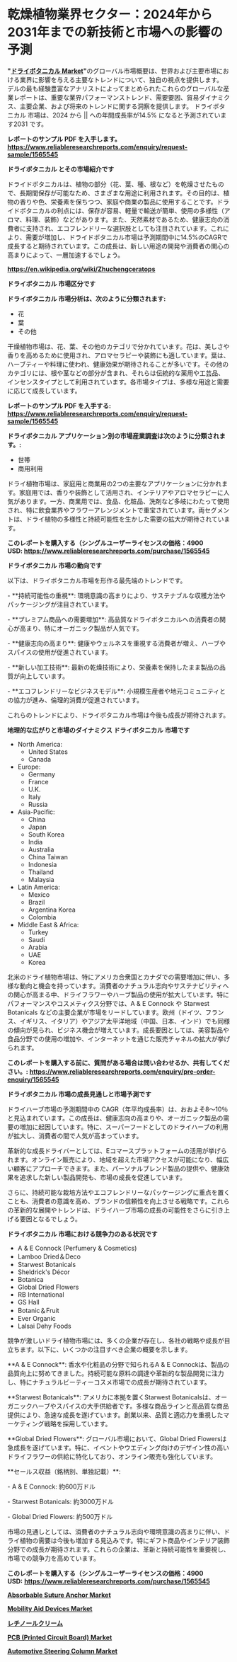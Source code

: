 <p><h1>乾燥植物業界セクター：2024年から2031年までの新技術と市場への影響の予測</h1></p><p><strong>"<a href="https://www.reliableresearchreports.com/dried-botanicals-r1565545">ドライボタニカル Market</a>"</strong>のグローバル市場概要は、世界および主要市場における業界に影響を与える主要なトレンドについて、独自の視点を提供します。 デルの最も経験豊富なアナリストによってまとめられたこれらのグローバルな産業レポートは、重要な業界パフォーマンストレンド、需要要因、貿易ダイナミクス、主要企業、および将来のトレンドに関する洞察を提供します。 ドライボタニカル 市場は、2024 から || への年間成長率が14.5% になると予測されています2031 です。</p>
<p><strong>レポートのサンプル PDF を入手します。</strong><strong><a href="https://www.reliableresearchreports.com/enquiry/request-sample/1565545">https://www.reliableresearchreports.com/enquiry/request-sample/1565545</a></strong></p>
<p><strong>ドライボタニカル とその市場紹介です</strong></p>
<p><p>ドライドボタニカルは、植物の部分（花、葉、種、根など）を乾燥させたもので、長期間保存が可能なため、さまざまな用途に利用されます。その目的は、植物の香りや色、栄養素を保ちつつ、家庭や商業の製品に使用することです。ドライドボタニカルの利点には、保存が容易、軽量で輸送が簡単、使用の多様性（アロマ、料理、装飾）などがあります。また、天然素材であるため、健康志向の消費者に支持され、エコフレンドリーな選択肢としても注目されています。これにより、需要が増加し、ドライドボタニカル市場は予測期間中に14.5%のCAGRで成長すると期待されています。この成長は、新しい用途の開発や消費者の関心の高まりによって、一層加速するでしょう。</p><a href="https://en.wikipedia.org/wiki/Zhuchengceratops"></a></p>
<p><strong><a href="https://en.wikipedia.org/wiki/Zhuchengceratops">https://en.wikipedia.org/wiki/Zhuchengceratops</a></strong></p>
<p><strong>ドライボタニカル&nbsp;市場区分です</strong><strong></strong></p>
<p><strong>ドライボタニカル 市場分析は、次のように分類されます:</strong>&nbsp;</p>
<p><ul><li>花</li><li>葉</li><li>その他</li></ul></p>
<p><p>干燥植物市場は、花、葉、その他のカテゴリで分かれています。花は、美しさや香りを高めるために使用され、アロマセラピーや装飾にも適しています。葉は、ハーブティーや料理に使われ、健康効果が期待されることが多いです。その他のカテゴリには、根や茎などの部分が含まれ、それらは伝統的な薬用や工芸品、インセンスタイプとして利用されています。各市場タイプは、多様な用途と需要に応じて成長しています。</p></p>
<p><strong>レポートのサンプル PDF を入手する: <a href="https://www.reliableresearchreports.com/enquiry/request-sample/1565545">https://www.reliableresearchreports.com/enquiry/request-sample/1565545</a></strong></p>
<p><strong> ドライボタニカル アプリケーション別の市場産業調査は次のように分類されます。:</strong></p>
<p><ul><li>世帯</li><li>商用利用</li></ul></p>
<p><p>ドライ植物市場は、家庭用と商業用の2つの主要なアプリケーションに分かれます。家庭用では、香りや装飾として活用され、インテリアやアロマセラピーに人気があります。一方、商業用では、食品、化粧品、洗剤など多岐にわたって使用され、特に飲食業界やフラワーアレンジメントで重宝されています。両セグメントは、ドライ植物の多様性と持続可能性を生かした需要の拡大が期待されています。</p></p>
<p><strong>このレポートを購入する（シングルユーザーライセンスの価格：4900 USD:</strong><strong>&nbsp;<a href="https://www.reliableresearchreports.com/purchase/1565545">https://www.reliableresearchreports.com/purchase/1565545</a></strong></p>
<p><strong>ドライボタニカル 市場の動向です</strong></p>
<p><p>以下は、ドライボタニカル市場を形作る最先端のトレンドです。</p><p>- **持続可能性の重視**: 環境意識の高まりにより、サステナブルな収穫方法やパッケージングが注目されています。</p><p>  </p><p>- **プレミアム商品への需要増加**: 高品質なドライボタニカルへの消費者の関心が高まり、特にオーガニック製品が人気です。</p><p>  </p><p>- **健康志向の高まり**: 健康やウェルネスを重視する消費者が増え、ハーブやスパイスの使用が促進されています。</p><p>  </p><p>- **新しい加工技術**: 最新の乾燥技術により、栄養素を保持したまま製品の品質が向上しています。</p><p>  </p><p>- **エコフレンドリーなビジネスモデル**: 小規模生産者や地元コミュニティとの協力が進み、倫理的消費が促進されています。</p><p>これらのトレンドにより、ドライボタニカル市場は今後も成長が期待されます。</p></p>
<p><strong>地理的な広がりと市場のダイナミクス ドライボタニカル 市場です</strong></p>
<p><ul>
    <li>
        North America:
        <ul>
            <li>United States</li>
            <li>Canada</li>
        </ul>
    </li>
    <li>
        Europe:
        <ul>
            <li>Germany</li>
            <li>France</li>
            <li>U.K.</li>
            <li>Italy</li>
            <li>Russia</li>
        </ul>
    </li>
    <li>
        Asia-Pacific:
        <ul>
            <li>China</li>
            <li>Japan</li>
            <li>South Korea</li>
            <li>India</li>
            <li>Australia</li>
            <li>China Taiwan</li>
            <li>Indonesia</li>
            <li>Thailand</li>
            <li>Malaysia</li>
        </ul>
    </li>
    <li>
        Latin America:
        <ul>
            <li>Mexico</li>
            <li>Brazil</li>
            <li>Argentina Korea</li>
            <li>Colombia</li>
        </ul>
    </li>
    <li>
        Middle East & Africa:
        <ul>
            <li>Turkey</li>
            <li>Saudi</li>
            <li>Arabia</li>
            <li>UAE</li>
            <li>Korea</li>
        </ul>
    </li>
    </ul></p>
<p><p>北米のドライ植物市場は、特にアメリカ合衆国とカナダでの需要増加に伴い、多様な動向と機会を持っています。消費者のナチュラル志向やサステナビリティへの関心が高まる中、ドライフラワーやハーブ製品の使用が拡大しています。特にパフォーマンスやコスメティクス分野では、A & E Connock や Starwest Botanicals などの主要企業が市場をリードしています。欧州（ドイツ、フランス、イギリス、イタリア）やアジア太平洋地域（中国、日本、インド）でも同様の傾向が見られ、ビジネス機会が増えています。成長要因としては、美容製品や食品分野での使用の増加や、インターネットを通じた販売チャネルの拡大が挙げられます。</p></p>
<p><strong>このレポートを購入する前に、質問がある場合は問い合わせるか、共有してください。:&nbsp;<a href="https://www.reliableresearchreports.com/enquiry/pre-order-enquiry/1565545">https://www.reliableresearchreports.com/enquiry/pre-order-enquiry/1565545</a></strong></p>
<p><strong>ドライボタニカル 市場の成長見通しと市場予測です</strong></p>
<p><p>ドライハーブ市場の予測期間中の CAGR（年平均成長率）は、おおよそ8〜10％と見込まれています。この成長は、健康志向の高まりや、オーガニック製品の需要の増加に起因しています。特に、スーパーフードとしてのドライハーブの利用が拡大し、消費者の間で人気が高まっています。</p><p>革新的な成長ドライバーとしては、Eコマースプラットフォームの活用が挙げられます。オンライン販売により、地域を超えた市場アクセスが可能になり、幅広い顧客にアプローチできます。また、パーソナルブレンド製品の提供や、健康効果を追求した新しい製品開発も、市場の成長を促進しています。</p><p>さらに、持続可能な栽培方法やエコフレンドリーなパッケージングに重点を置くことも、消費者の意識を高め、ブランドの信頼性を向上させる戦略です。これらの革新的な展開やトレンドは、ドライハーブ市場の成長の可能性をさらに引き上げる要因となるでしょう。</p></p>
<p><strong>ドライボタニカル 市場における競争力のある状況です</strong></p>
<p><ul><li>A & E Connock (Perfumery & Cosmetics)</li><li>Lamboo Dried＆Deco</li><li>Starwest Botanicals</li><li>Sheldrick's Décor</li><li>Botanica</li><li>Global Dried Flowers</li><li>RB International</li><li>GS Hall</li><li>Botanic＆Fruit</li><li>Ever Organic</li><li>Lalsai Dehy Foods</li></ul></p>
<p><p>競争が激しいドライ植物市場には、多くの企業が存在し、各社の戦略や成長が目立ちます。以下に、いくつかの注目すべき企業の概要を示します。</p><p>**A & E Connock**: 香水や化粧品の分野で知られるA & E Connockは、製品の品質向上に努めてきました。持続可能な原料の調達や革新的な製品開発に注力し、特にナチュラルビーティーコスメ市場での成長が期待されています。</p><p>**Starwest Botanicals**: アメリカに本拠を置くStarwest Botanicalsは、オーガニックハーブやスパイスの大手供給者です。多様な商品ラインと高品質な商品提供により、急速な成長を遂げています。創業以来、品質と適応力を重視したマーケティング戦略を採用しています。</p><p>**Global Dried Flowers**: グローバル市場において、Global Dried Flowersは急成長を遂げています。特に、イベントやウエディング向けのデザイン性の高いドライフラワーの供給に特化しており、オンライン販売も強化しています。</p><p>**セールス収益（銘柄別、単独記載）**:</p><p>- A & E Connock: 約600万ドル</p><p>- Starwest Botanicals: 約3000万ドル</p><p>- Global Dried Flowers: 約500万ドル</p><p>市場の見通しとしては、消費者のナチュラル志向や環境意識の高まりに伴い、ドライ植物の需要は今後も増加する見込みです。特にギフト商品やインテリア装飾分野での成長が期待されます。これらの企業は、革新と持続可能性を重要視し、市場での競争力を高めています。</p></p>
<p><strong>このレポートを購入する（シングルユーザーライセンスの価格：4900 USD:</strong>&nbsp;<strong><a href="https://www.reliableresearchreports.com/purchase/1565545">https://www.reliableresearchreports.com/purchase/1565545</a></strong></p>
<p><strong><p><a href="https://github.com/WillowBruen/Market-Research-Report-List-1/blob/main/absorbable-suture-anchor-market.md">Absorbable Suture Anchor Market</a></p><p><a href="https://www.linkedin.com/pulse/mobility-aid-devices-market-global-regional-analysis-focus-wpbxe?trackingId=0xBG1%2BcTR1KZlkww8TQqBg%3D%3D">Mobility Aid Devices Market</a></p><p><a href="https://medium.com/@samleite85/retinol-cream-market-%E3%81%AE%E3%82%B0%E3%83%AD%E3%83%BC%E3%83%90%E3%83%AB%E5%B8%82%E5%A0%B4%E6%A6%82%E8%A6%81%E3%81%AF-%E4%B8%96%E7%95%8C%E3%81%8A%E3%82%88%E3%81%B3%E4%B8%BB%E8%A6%81%E5%B8%82%E5%A0%B4%E3%81%AB%E3%81%8A%E3%81%91%E3%82%8B%E6%A5%AD%E7%95%8C%E3%81%AB%E5%BD%B1%E9%9F%BF%E3%82%92%E4%B8%8E%E3%81%88%E3%82%8B%E4%B8%BB%E8%A6%81%E3%81%AA%E3%83%88%E3%83%AC%E3%83%B3%E3%83%89%E3%81%AB%E3%81%A4%E3%81%84%E3%81%A6-%E7%8B%AC%E8%87%AA%E3%81%AE%E8%A6%96%E7%82%B9%E3%82%92%E6%8F%90%E4%BE%9B%E3%81%97%E3%81%BE%E3%81%99-be184a6fadc5">レチノールクリーム</a></p><p><a href="https://medium.com/@haangelat16/pcb-printed-circuit-board-market-size-share-trends-analysis-report-by-end-use-electronic-81b122db7e02">PCB (Printed Circuit Board) Market</a></p><p><a href="https://www.linkedin.com/pulse/automotive-steering-column-market-size-growth-trends-owjqc?trackingId=MMJoz%2FGAQ2G8aSVmeC7Gxg%3D%3D">Automotive Steering Column Market</a></p></strong></p>